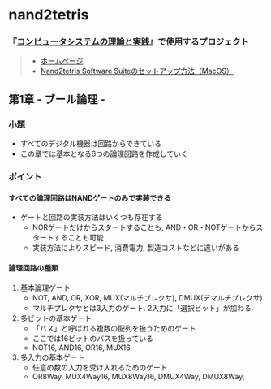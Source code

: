 # nand2tetris
### 『[コンピュータシステムの理論と実践](https://www.oreilly.co.jp/books/9784873117126/)』で使用するプロジェクト

> - [ホームページ](https://www.nand2tetris.org/software)
> - [Nand2tetris Software Suiteのセットアップ方法（MacOS）](https://drive.google.com/file/d/1QDYIvriWBS_ARntfmZ5E856OEPpE4j1F/view)

## 第1章 - ブール論理 -
### 小題
- すべてのデジタル機器は回路からできている
- この章では基本となる6つの論理回路を作成していく

### ポイント
#### すべての論理回路はNANDゲートのみで実装できる
- ゲートと回路の実装方法はいくつも存在する
  - NORゲートだけからスタートすることも, AND・OR・NOTゲートからスタートすることも可能
  - 実装方法によりスピード, 消費電力, 製造コストなどに違いがある

#### 論理回路の種類
1. 基本論理ゲート
    - NOT, AND, OR, XOR, MUX(マルチプレクサ), DMUX(デマルチプレクサ)
    - マルチプレクサとは3入力のゲート. 2入力に「選択ビット」が加わる.
2. 多ビットの基本ゲート
    - 「バス」と呼ばれる複数の配列を扱うためのゲート
    - ここでは16ビットのバスを扱っている
    - NOT16, AND16, OR16, MUX16
3. 多入力の基本ゲート
    - 任意の数の入力を受け入れるためのゲート
    - OR8Way, MUX4Way16, MUX8Way16, DMUX4Way, DMUX8Way, 